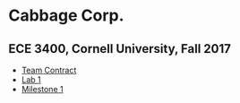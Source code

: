 # Cabbage Corp.
## ECE 3400, Cornell University, Fall 2017

* [Team Contract](./teamContract.md)
* [Lab 1](./Lab1.md)
* [Milestone 1](./Milestone1.md)
